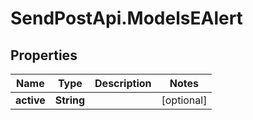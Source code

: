 # SendPostApi.ModelsEAlert

## Properties
Name | Type | Description | Notes
------------ | ------------- | ------------- | -------------
**active** | **String** |  | [optional] 


